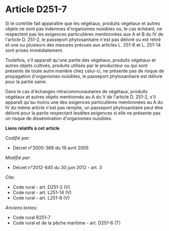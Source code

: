 # Article D251-7

Si le contrôle fait apparaître que les végétaux, produits végétaux et autres objets ne sont pas indemnes d'organismes
nuisibles ou, le cas échéant, ne respectent pas les exigences particulières mentionnées aux A et B du IV de l'article D.
251-2, le passeport phytosanitaire n'est pas délivré ou est retiré et une ou plusieurs des mesures prévues aux articles L.
251-8 et L. 251-14 sont prises immédiatement. 

Toutefois, s'il apparaît qu'une partie des végétaux, produits végétaux et autres objets cultivés, produits utilisés par le
producteur ou qui sont présents de toute autre manière chez celui-ci, ne présente pas de risque de propagation d'organismes
nuisibles, le passeport phytosanitaire est délivré pour la partie saine. 

Dans le cas d'échanges intracommunautaires de végétaux, produits végétaux et autres objets mentionnés au A du V de l'article
D. 251-2, s'il apparaît qu'au moins une des exigences particulières mentionnées au A du IV du même article n'est pas remplie,
un passeport phytosanitaire peut être délivré pour la partie respectant lesdites exigences si elle ne présente pas un risque
de dissémination d'organismes nuisibles.

**Liens relatifs à cet article**

_Codifié par_:

  - Décret n°2005-368 du 19 avril 2005

_Modifié par_:

  - Décret n°2012-845 du 30 juin 2012 - art. 3

_Cite_:

  - Code rural - art. D251-2 (V)
  - Code rural - art. L251-14 (V)
  - Code rural - art. L251-8 (V)

_Anciens textes_:

  - Code rural R251-7
  - Code rural et de la pêche maritime - art. D251-6 (T)
